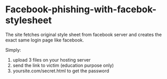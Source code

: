 # Facebook-phishing-with-facebok-stylesheet
The site fetches original style sheet from facebook server and creates the exact same login page like facebook.


Simply:

1. upload 3 files on your hosting server
2. send the link to victim (education purpose only)
3. yoursite.com/secret.html to get the password
